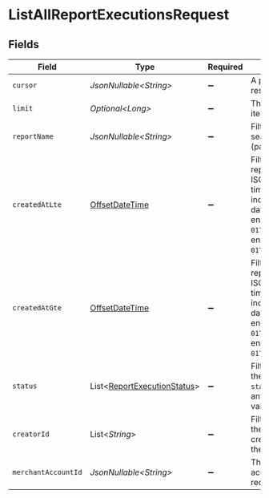 # ListAllReportExecutionsRequest


## Fields

| Field                                                                                                                                                                                                                                                   | Type                                                                                                                                                                                                                                                    | Required                                                                                                                                                                                                                                                | Description                                                                                                                                                                                                                                             | Example                                                                                                                                                                                                                                                 |
| ------------------------------------------------------------------------------------------------------------------------------------------------------------------------------------------------------------------------------------------------------- | ------------------------------------------------------------------------------------------------------------------------------------------------------------------------------------------------------------------------------------------------------- | ------------------------------------------------------------------------------------------------------------------------------------------------------------------------------------------------------------------------------------------------------- | ------------------------------------------------------------------------------------------------------------------------------------------------------------------------------------------------------------------------------------------------------- | ------------------------------------------------------------------------------------------------------------------------------------------------------------------------------------------------------------------------------------------------------- |
| `cursor`                                                                                                                                                                                                                                                | *JsonNullable\<String>*                                                                                                                                                                                                                                 | :heavy_minus_sign:                                                                                                                                                                                                                                      | A pointer to the page of results to return.                                                                                                                                                                                                             | ZXhhbXBsZTE                                                                                                                                                                                                                                             |
| `limit`                                                                                                                                                                                                                                                 | *Optional\<Long>*                                                                                                                                                                                                                                       | :heavy_minus_sign:                                                                                                                                                                                                                                      | The maximum number of items that are at returned.                                                                                                                                                                                                       | 20                                                                                                                                                                                                                                                      |
| `reportName`                                                                                                                                                                                                                                            | *JsonNullable\<String>*                                                                                                                                                                                                                                 | :heavy_minus_sign:                                                                                                                                                                                                                                      | Filters the reports by searching their name for (partial) matches.                                                                                                                                                                                      | My report                                                                                                                                                                                                                                               |
| `createdAtLte`                                                                                                                                                                                                                                          | [OffsetDateTime](https://docs.oracle.com/javase/8/docs/api/java/time/OffsetDateTime.html)                                                                                                                                                               | :heavy_minus_sign:                                                                                                                                                                                                                                      | Filters the results to only reports created before this ISO date-time string. The time zone must be included. Ensure that the date-time string is URL encoded, e.g. `2022-01-01T12:00:00+08:00` must be encoded as `2022-01-01T12%3A00%3A00%2B08%3A00`. | 2022-01-01T12:00:00+08:00                                                                                                                                                                                                                               |
| `createdAtGte`                                                                                                                                                                                                                                          | [OffsetDateTime](https://docs.oracle.com/javase/8/docs/api/java/time/OffsetDateTime.html)                                                                                                                                                               | :heavy_minus_sign:                                                                                                                                                                                                                                      | Filters the results to only reports created after this ISO date-time string. The time zone must be included. Ensure that the date-time string is URL encoded, e.g. `2022-01-01T12:00:00+08:00` must be encoded as `2022-01-01T12%3A00%3A00%2B08%3A00`.  | 2022-01-01T12:00:00+08:00                                                                                                                                                                                                                               |
| `status`                                                                                                                                                                                                                                                | List\<[ReportExecutionStatus](../../models/components/ReportExecutionStatus.md)>                                                                                                                                                                        | :heavy_minus_sign:                                                                                                                                                                                                                                      | Filters the results to only the reports that have a `status` that matches with any of the provided status values.                                                                                                                                       | succeeded                                                                                                                                                                                                                                               |
| `creatorId`                                                                                                                                                                                                                                             | List\<*String*>                                                                                                                                                                                                                                         | :heavy_minus_sign:                                                                                                                                                                                                                                      | Filters the results to only the reports that were created by the users with these IDs.                                                                                                                                                                  | 30362ed1-05cf-4a4c-8b4a-e76323df5f1e                                                                                                                                                                                                                    |
| `merchantAccountId`                                                                                                                                                                                                                                     | *JsonNullable\<String>*                                                                                                                                                                                                                                 | :heavy_minus_sign:                                                                                                                                                                                                                                      | The ID of the merchant account to use for this request.                                                                                                                                                                                                 |                                                                                                                                                                                                                                                         |